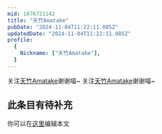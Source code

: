 ```yaml
---
mid: 1076721142
title: "天竹Amatake"
pubDate: "2024-11-04T11:22:11.085Z"
updatedDate: "2024-11-04T11:22:11.085Z"
profile:
  {
    Nickname: ["天竹Amatake"],
  }
---
```


关注[天竹Amatake](https://space.bilibili.com/1076721142)谢谢喵~ 关注[天竹Amatake](https://space.bilibili.com/1076721142)谢谢喵~

## 此条目有待补充
你可以在[这里](https://github.com/Yuhanawa/VTuber.ICU-Content/edit/master/v/天竹Amatake/index.md)编辑本文
